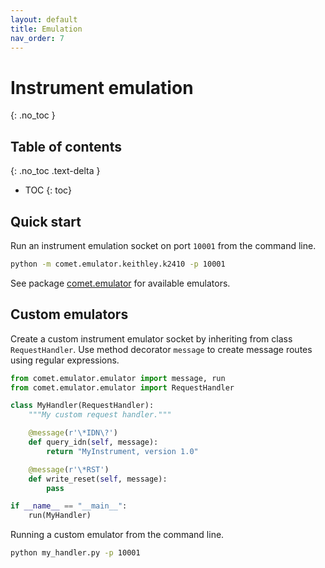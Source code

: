 ```yaml
---
layout: default
title: Emulation
nav_order: 7
---
```


# Instrument emulation
{: .no_toc }

## Table of contents
{: .no_toc .text-delta }

* TOC
{: toc}

## Quick start

Run an instrument emulation socket on port `10001` from the command line.

```bash
python -m comet.emulator.keithley.k2410 -p 10001
```

See package [comet.emulator](https://github.com/hephy-dd/comet/tree/master/comet/emulator) for available emulators.

## Custom emulators

Create a custom instrument emulator socket by inheriting from class `RequestHandler`. Use method decorator `message` to create message routes using regular expressions.

```python
from comet.emulator.emulator import message, run
from comet.emulator.emulator import RequestHandler

class MyHandler(RequestHandler):
    """My custom request handler."""

    @message(r'\*IDN\?')
    def query_idn(self, message):
        return "MyInstrument, version 1.0"

    @message(r'\*RST')
    def write_reset(self, message):
        pass

if __name__ == "__main__":
    run(MyHandler)
```

Running a custom emulator from the command line.

```bash
python my_handler.py -p 10001
```

